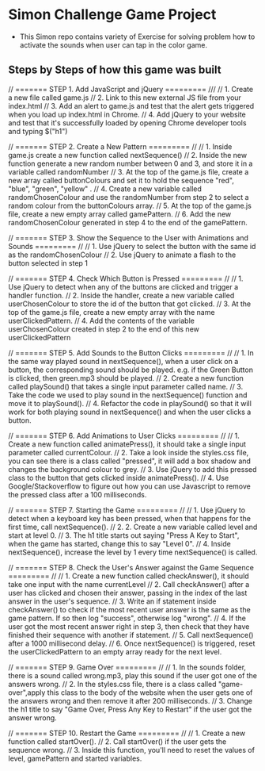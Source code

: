 # Simon Challenge Game Project
- This Simon repo contains variety of Exercise for solving problem how to activate the sounds when user can tap in the color game.

## Steps by Steps of how this game was built 
// ======= STEP 1. Add JavaScript and jQuery ========= ///
// 1. Create a new file called game.js
// 2. Link to this new external JS file from your index.html
// 3. Add an alert to game.js and test that the alert gets triggered when you load up index.html in Chrome.
// 4. Add jQuery to your website and test that it's successfully loaded by opening Chrome developer tools and typing $("h1")

// ======= STEP 2. Create a New Pattern ========= //
// 1. Inside game.js create a new function called nextSequence()
// 2. Inside the new function generate a new random number between 0 and 3, and store it in a variable called randomNumber
// 3. At the top of the game.js file, create a new array called buttonColours and set it to hold the sequence "red", "blue", "green", "yellow" .
// 4. Create a new variable called randomChosenColour and use the randomNumber from step 2 to select a random colour from the buttonColours array.
// 5. At the top of the game.js file, create a new empty array called gamePattern.
// 6. Add the new randomChosenColour generated in step 4 to the end of the gamePattern.

// ======= STEP 3. Show the Sequence to the User with Animations and Sounds ========= //
// 1. Use jQuery to select the button with the same id as the randomChosenColour
// 2. Use jQuery to animate a flash to the button selected in step 1

// ======= STEP 4. Check Which Button is Pressed ========= //
// 1. Use jQuery to detect when any of the buttons are clicked and trigger a handler function.
// 2. Inside the handler, create a new variable called userChosenColour to store the id of the button that got clicked.
// 3. At the top of the game.js file, create a new empty array with the name userClickedPattern.
// 4. Add the contents of the variable userChosenColour created in step 2 to the end of this new userClickedPattern

// ======= STEP 5. Add Sounds to the Button Clicks ========= //
// 1. In the same way played sound in nextSequence(), when a user click on a button, the corresponding sound should be played. e.g. if the Green Button is clicked, then green.mp3 should be played.
// 2. Create a new function called playSound() that takes a single input parameter called name.
// 3. Take the code we used to play sound in the nextSequence() function and move it to playSound().
// 4. Refactor the code in playSound() so that it will work for both playing sound in nextSequence() and when the user clicks a button.

// ======= STEP 6. Add Animations to User Clicks ========= //
// 1. Create a new function called animatePress(), it should take a single input parameter called currentColour.
// 2. Take a look inside the styles.css file, you can see there is a class called "pressed", it will add a box shadow and changes the background colour to grey.
// 3. Use jQuery to add this pressed class to the button that gets clicked inside animatePress().
// 4. Use Google/Stackoverflow to figure out how you can use Javascript to remove the pressed class after a 100 milliseconds.

// ======= STEP 7. Starting the Game ========= //
// 1. Use jQuery to detect when a keyboard key has been pressed, when that happens for the first time, call nextSequence().
// 2. 2. Create a new variable called level and start at level 0.
// 3. The h1 title starts out saying "Press A Key to Start", when the game has started, change this to say "Level 0".
// 4. Inside nextSequence(), increase the level by 1 every time nextSequence() is called.

// ======= STEP 8. Check the User's Answer against the Game Sequence ========= //
// 1. Create a new function called checkAnswer(), it should take one input with the name currentLevel
// 2. Call checkAnswer() after a user has clicked and chosen their answer, passing in the index of the last answer in the user's sequence.
// 3. Write an if statement inside checkAnswer() to check if the most recent user answer is the same as the game pattern. If so then log "success", otherwise log "wrong".
// 4. If the user got the most recent answer right in step 3, then check that they have finished their sequence with another if statement.
// 5. Call nextSequence() after a 1000 millisecond delay.
// 6. Once nextSequence() is triggered, reset the userClickedPattern to an empty array ready for the next level.

// ======= STEP 9. Game Over ========= //
// 1. In the sounds folder, there is a sound called wrong.mp3, play this sound if the user got one of the answers wrong.
// 2. In the styles.css file, there is a class called "game-over",apply this class to the body of the website when the user gets one of the answers wrong and then remove it after 200 milliseconds.
// 3. Change the h1 title to say "Game Over, Press Any Key to Restart" if the user got the answer wrong.

// ======= STEP 10. Restart the Game ========= //
// 1. Create a new function called startOver().
// 2. Call startOver() if the user gets the sequence wrong.
// 3. Inside this function, you'll need to reset the values of level, gamePattern and started variables.
